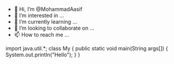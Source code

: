 - 👋 Hi, I’m @MohammadAasif
- 👀 I’m interested in ...
- 🌱 I’m currently learning ...
- 💞️ I’m looking to collaborate on ...
- 📫 How to reach me ...

<!---
MohammadAasif/MohammadAasif is a ✨ special ✨ repository because its `README.md` (this file) appears on your GitHub profile.
You can click the Preview link to take a look at your changes.
--->
import java.util.*;
class My
{
public static void main(String args[])
{
System.out.println("Hello");
}
}
